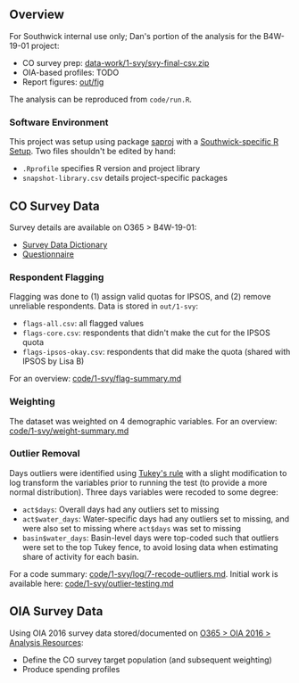 
## Overview

For Southwick internal use only; Dan's portion of the analysis for the B4W-19-01 project:

- CO survey prep: [data-work/1-svy/svy-final-csv.zip](data-work/1-svy/svy-final-csv.zip)
- OIA-based profiles: TODO
- Report figures: [out/fig](out/fig)

The analysis can be reproduced from `code/run.R`.

### Software Environment

This project was setup using package [saproj](https://github.com/southwick-associates/saproj) with a [Southwick-specific R Setup](https://github.com/southwick-associates/R-setup). Two files shouldn't be edited by hand:

- `.Rprofile` specifies R version and project library
- `snapshot-library.csv` details project-specific packages

## CO Survey Data

Survey details are available on O365 > B4W-19-01:

- [Survey Data Dictionary](https://southwickassociatesinc.sharepoint.com/:x:/s/B4W-19-01/EUfzP3tm7O5Kpim_RuhzFzABWy7W_i-17pSKllDirAeU9g?e=LAeALG)
- [Questionnaire](https://southwickassociatesinc.sharepoint.com/:w:/s/B4W-19-01/ESlQqzDJbg5BplbAPakEnoEBL8F7pUZLftXywcK4F01exA?e=hfEiig)

### Respondent Flagging

Flagging was done to (1) assign valid quotas for IPSOS, and (2) remove unreliable respondents. Data is stored in `out/1-svy`:

- `flags-all.csv`: all flagged values
- `flags-core.csv`: respondents that didn't make the cut for the IPSOS quota
- `flags-ipsos-okay.csv`: respondents that did make the quota (shared with IPSOS by Lisa B)

For an overview: [code/1-svy/flag-summary.md](code/1-svy/flag-summary.md)

### Weighting

The dataset was weighted on 4 demographic variables. For an overview:  [code/1-svy/weight-summary.md](code/1-svy/weight-summary.md)

### Outlier Removal

Days outliers were identified using [Tukey's rule]( https://en.wikipedia.org/wiki/Outlier#Tukey%27s_fences) with a slight modification to log transform the variables prior to running the test (to provide a more normal distribution). Three days variables were recoded to some degree:

- `act$days`: Overall days had any outliers set to missing
- `act$water_days`: Water-specific days had any outliers set to missing, and were also set to missing where `act$days` was set to missing
- `basin$water_days`: Basin-level days were top-coded such that outliers were set to the top Tukey fence, to avoid losing data when estimating share of activity for each basin.

For a code summary:  [code/1-svy/log/7-recode-outliers.md](code/1-svy/log/7-recode-outliers.md). 
Initial work is available here: [code/1-svy/outlier-testing.md](code/1-svy/outlier-testing.md)

## OIA Survey Data

Using OIA 2016 survey data stored/documented on [O365 > OIA 2016 > Analysis Resources](https://southwickassociatesinc.sharepoint.com/:w:/s/oia2016-001recreationeconreport/EdZ4EMXUfXtKsEurnqCqlbcBbxarVPTtLkyCNiYti18vUA?e=zvmc87):

- Define the CO survey target population (and subsequent weighting)
- Produce spending profiles
